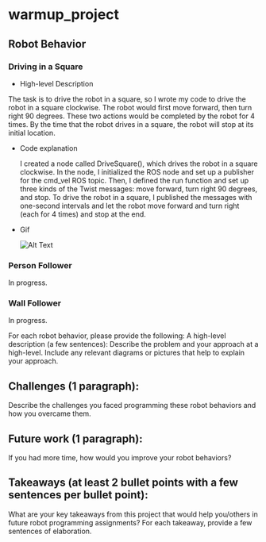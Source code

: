 # warmup_project

## Robot Behavior

### Driving in a Square
* High-level Description

The task is to drive the robot in a square, so I wrote my code to drive the robot in a square clockwise. The robot would first move forward, then turn right 90 degrees. These two actions would be completed by the robot for 4 times. By the time that the robot drives in a square, the robot will stop at its initial location. 



* Code explanation

  I created a node called DriveSquare(), which drives the robot in a square clockwise. In the node, I initialized the ROS node and set up a publisher for the cmd_vel ROS topic. Then, I defined the run function and set up three kinds of the Twist messages: move forward, turn right 90 degrees, and stop. To drive the robot in a square, I published the messages with one-second intervals and let the robot move forward and turn right (each for 4 times) and stop at the end.

* Gif 

  ![Alt Text](drive_square.gif)

### Person Follower
In progress.

### Wall Follower
In progress. 

For each robot behavior, please provide the following:
A high-level description (a few sentences): Describe the problem and your approach at a high-level. Include any relevant diagrams or pictures that help to explain your approach.

## Challenges (1 paragraph): 
Describe the challenges you faced programming these robot behaviors and how you overcame them.
## Future work (1 paragraph): 
If you had more time, how would you improve your robot behaviors?
## Takeaways (at least 2 bullet points with a few sentences per bullet point): 
What are your key takeaways from this project that would help you/others in future robot programming assignments? For each takeaway, provide a few sentences of elaboration.
